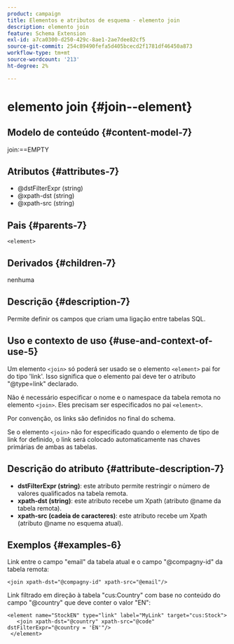 ```yaml
---
product: campaign
title: Elementos e atributos de esquema - elemento join
description: elemento join
feature: Schema Extension
exl-id: a7ca0300-d250-429c-8ae1-2ae7dee82cf5
source-git-commit: 254c89490fefa5d405bcecd2f1781df46450a873
workflow-type: tm+mt
source-wordcount: '213'
ht-degree: 2%

---
```


# elemento join {#join--element}


## Modelo de conteúdo {#content-model-7}

join:==EMPTY

## Atributos {#attributes-7}

* @dstFilterExpr (string)
* @xpath-dst (string)
* @xpath-src (string)

## Pais {#parents-7}

`<element>`

## Derivados {#children-7}

nenhuma

## Descrição {#description-7}

Permite definir os campos que criam uma ligação entre tabelas SQL.

## Uso e contexto de uso {#use-and-context-of-use-5}

Um elemento `<join>` só poderá ser usado se o elemento `<element>` pai for do tipo &#39;link&#39;. Isso significa que o elemento pai deve ter o atributo &quot;@type=link&quot; declarado.

Não é necessário especificar o nome e o namespace da tabela remota no elemento `<join>`. Eles precisam ser especificados no pai `<element>`.

Por convenção, os links são definidos no final do schema.

Se o elemento `<join>` não for especificado quando o elemento de tipo de link for definido, o link será colocado automaticamente nas chaves primárias de ambas as tabelas.

## Descrição do atributo {#attribute-description-7}

* **dstFilterExpr (string)**: este atributo permite restringir o número de valores qualificados na tabela remota.
* **xpath-dst (string)**: este atributo recebe um Xpath (atributo @name da tabela remota).
* **xpath-src (cadeia de caracteres)**: este atributo recebe um Xpath (atributo @name no esquema atual).

## Exemplos {#examples-6}

Link entre o campo &quot;email&quot; da tabela atual e o campo &quot;@compagny-id&quot; da tabela remota:

```
<join xpath-dst="@compagny-id" xpath-src="@email"/>
```

Link filtrado em direção à tabela &quot;cus:Country&quot; com base no conteúdo do campo &quot;@country&quot; que deve conter o valor &quot;EN&quot;:

```
<element name="StockEN" type="link" label="MyLink" target="cus:Stock">
   <join xpath-dst="@country" xpath-src="@code" dstFilterExpr="@country = 'EN'"/>
 </element>
```
